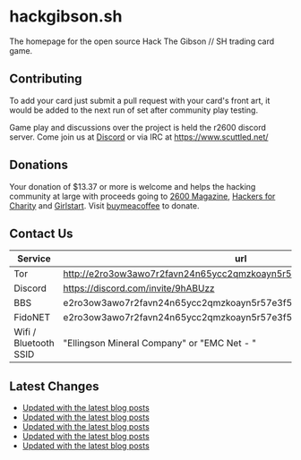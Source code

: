 # hackgibson.sh
The homepage for the open source Hack The Gibson // SH trading card game.


## Contributing

To add your card just submit a pull request with your card's front art, it would be added to the next run of set after community play testing.

Game play and discussions over the project is held the r2600 discord server. Come join us at [Discord](https://discord.com/invite/9hABUzz) or via IRC at https://www.scuttled.net/


## Donations

Your donation of $13.37 or more is welcome and helps the hacking community at large with proceeds going to [2600 Magazine](https://2600.com/), [Hackers for Charity](https://hackersforcharity.org) and [Girlstart](https://girlstart.org).  Visit [buymeacoffee](https://www.buymeacoffee.com/hackgibson.sh) to donate.


## Contact Us

Service | url
-|-
Tor | http://e2ro3ow3awo7r2favn24n65ycc2qmzkoayn5r57e3f56nvjwdcgg32ad.onion
Discord | https://discord.com/invite/9hABUzz
BBS | e2ro3ow3awo7r2favn24n65ycc2qmzkoayn5r57e3f56nvjwdcgg32ad.onion:23
FidoNET | e2ro3ow3awo7r2favn24n65ycc2qmzkoayn5r57e3f56nvjwdcgg32ad.onion:24554
Wifi / Bluetooth SSID | "Ellingson Mineral Company" or "EMC Net - <fidonet address>"

## Latest Changes
<!-- BLOG-POST-LIST:START -->
- [Updated with the latest blog posts](https://github.com/DFW2600/hackgibson.sh/commit/433a57b44f786e1a0c63b3e1982cc3399e56502d)
- [Updated with the latest blog posts](https://github.com/DFW2600/hackgibson.sh/commit/5c3b690e09c937f267cbe7486cbb891666bbd189)
- [Updated with the latest blog posts](https://github.com/DFW2600/hackgibson.sh/commit/fa1e22c95e076bdd19e6fc9aa6bd0cd78212df37)
- [Updated with the latest blog posts](https://github.com/DFW2600/hackgibson.sh/commit/e3c5b4ac549fcd9404a12e2a94d8d1da4ae4ccf2)
- [Updated with the latest blog posts](https://github.com/DFW2600/hackgibson.sh/commit/5956af33592a497faee93192ab77545f3b67cc73)
<!-- BLOG-POST-LIST:END -->
